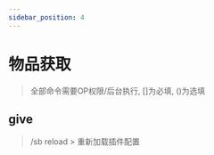 ```yaml
---
sidebar_position: 4
---
```


# 物品获取

> 全部命令需要OP权限/后台执行, []为必填, ()为选填

## give

> /sb reload > 重新加载插件配置
